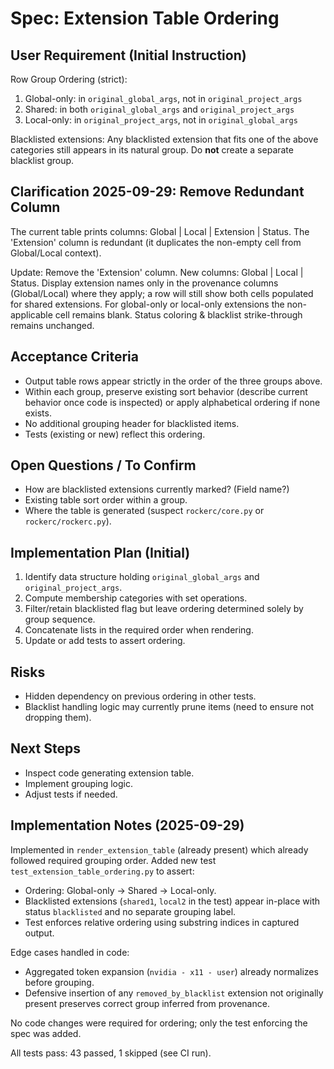 # Spec: Extension Table Ordering

## User Requirement (Initial Instruction)
Row Group Ordering (strict):

1. Global-only: in `original_global_args`, not in `original_project_args`
2. Shared: in both `original_global_args` and `original_project_args`
3. Local-only: in `original_project_args`, not in `original_global_args`

Blacklisted extensions: Any blacklisted extension that fits one of the above categories still appears in its natural group. Do **not** create a separate blacklist group.

## Clarification 2025-09-29: Remove Redundant Column
The current table prints columns: Global | Local | Extension | Status.
The 'Extension' column is redundant (it duplicates the non-empty cell from Global/Local context).

Update: Remove the 'Extension' column. New columns: Global | Local | Status.
Display extension names only in the provenance columns (Global/Local) where they apply; a row will still show both cells populated for shared extensions.
For global-only or local-only extensions the non-applicable cell remains blank.
Status coloring & blacklist strike-through remains unchanged.

## Acceptance Criteria
- Output table rows appear strictly in the order of the three groups above.
- Within each group, preserve existing sort behavior (describe current behavior once code is inspected) or apply alphabetical ordering if none exists.
- No additional grouping header for blacklisted items.
- Tests (existing or new) reflect this ordering.

## Open Questions / To Confirm
- How are blacklisted extensions currently marked? (Field name?)
- Existing table sort order within a group.
- Where the table is generated (suspect `rockerc/core.py` or `rockerc/rockerc.py`).

## Implementation Plan (Initial)
1. Identify data structure holding `original_global_args` and `original_project_args`.
2. Compute membership categories with set operations.
3. Filter/retain blacklisted flag but leave ordering determined solely by group sequence.
4. Concatenate lists in the required order when rendering.
5. Update or add tests to assert ordering.

## Risks
- Hidden dependency on previous ordering in other tests.
- Blacklist handling logic may currently prune items (need to ensure not dropping them).

## Next Steps
- Inspect code generating extension table.
- Implement grouping logic.
- Adjust tests if needed.

## Implementation Notes (2025-09-29)
Implemented in `render_extension_table` (already present) which already followed required grouping order. Added new test `test_extension_table_ordering.py` to assert:

- Ordering: Global-only -> Shared -> Local-only.
- Blacklisted extensions (`shared1`, `local2` in the test) appear in-place with status `blacklisted` and no separate grouping label.
- Test enforces relative ordering using substring indices in captured output.

Edge cases handled in code:
- Aggregated token expansion (`nvidia - x11 - user`) already normalizes before grouping.
- Defensive insertion of any `removed_by_blacklist` extension not originally present preserves correct group inferred from provenance.

No code changes were required for ordering; only the test enforcing the spec was added.

All tests pass: 43 passed, 1 skipped (see CI run).
